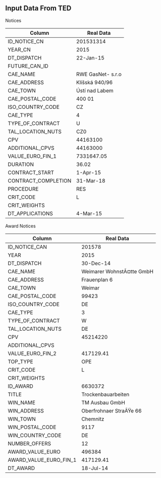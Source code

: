 ## Input Data From TED

Notices

Column | Real Data
------------ | -------------
ID_NOTICE_CN | 201531314
YEAR_CN | 2015
DT_DISPATCH | 22-Jan-15
FUTURE_CAN_ID | 
CAE_NAME | RWE GasNet- s.r.o
CAE_ADDRESS | Klíšská 940/96
CAE_TOWN | Ústí nad Labem
CAE_POSTAL_CODE | 400 01
ISO_COUNTRY_CODE | CZ
CAE_TYPE | 4
TYPE_OF_CONTRACT | U
TAL_LOCATION_NUTS | CZ0
CPV | 44163100
ADDITIONAL_CPVS | 44163000
VALUE_EURO_FIN_1 | 7331647.05
DURATION | 36.02
CONTRACT_START | 1-Apr-15
CONTRACT_COMPLETION | 31-Mar-18
PROCEDURE | RES
CRIT_CODE | L 
CRIT_WEIGHTS | 
DT_APPLICATIONS | 4-Mar-15


Award Notices

Column | Real Data
------------ | -------------
ID_NOTICE_CAN | 201578
YEAR | 2015
DT_DISPATCH | 30-Dec-14
CAE_NAME | Weimarer WohnstÃ¤tte GmbH
CAE_ADDRESS | Frauenplan 6
CAE_TOWN | Weimar
CAE_POSTAL_CODE | 99423
ISO_COUNTRY_CODE | DE
CAE_TYPE | 3
TYPE_OF_CONTRACT | W
TAL_LOCATION_NUTS | DE
CPV | 45214220
ADDITIONAL_CPVS |
VALUE_EURO_FIN_2 | 417129.41	
TOP_TYPE | OPE
CRIT_CODE | L
CRIT_WEIGHTS | 
ID_AWARD | 6630372
TITLE |	Trockenbauarbeiten
WIN_NAME | TM Ausbau GmbH
WIN_ADDRESS | Oberfrohnaer StraÃŸe 66
WIN_TOWN | Chemnitz
WIN_POSTAL_CODE | 9117
WIN_COUNTRY_CODE | DE	
NUMBER_OFFERS | 12
AWARD_VALUE_EURO | 496384
AWARD_VALUE_EURO_FIN_1 | 417129.41
DT_AWARD | 18-Jul-14
